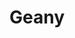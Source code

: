 ---
codehost: https://github.com/https://github.com/geany
logohandle: geany
sort: geany
title: Geany
twitter: https://x.com/GeanyIDE
website: https://www.geany.org/
---